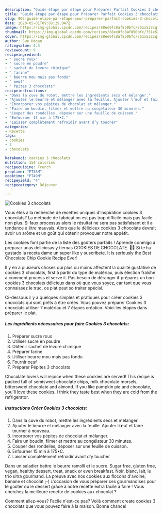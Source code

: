 ```yaml
---
description: "Guide étape par étape pour Préparer Parfait Cookies 3 chocolats"
title: "Guide étape par étape pour Préparer Parfait Cookies 3 chocolats"
slug: 902-guide-etape-par-etape-pour-preparer-parfait-cookies-3-chocolats
date: 2020-05-01T09:08:29.047Z
image: https://img-global.cpcdn.com/recipes/88ee0fc8af850bfc/751x532cq70/cookies-3-chocolats-photo-principale-de-la-recette.jpg
thumbnail: https://img-global.cpcdn.com/recipes/88ee0fc8af850bfc/751x532cq70/cookies-3-chocolats-photo-principale-de-la-recette.jpg
cover: https://img-global.cpcdn.com/recipes/88ee0fc8af850bfc/751x532cq70/cookies-3-chocolats-photo-principale-de-la-recette.jpg
author: Sue Hogan
ratingvalue: 4.3
reviewcount: 9
recipeingredient:
- " sucre roux"
- " sucre en poudre"
- " sachet de levure chimique"
- " farine"
- " beurre mou mais pas fondu"
- " oeuf"
- " Ppites 3 chocolats"
recipeinstructions:
- "Dans la cuve du robot, mettre les ingrédients secs et mélanger."
- "Ajouter le beurre et mélanger avec la feuille. Ajouter l’œuf et faire tourner à nouveau."
- "Incorporer vos pépites de chocolat et mélanger."
- "Faire un boudin, filmer et mettre au congélateur 30 minutes."
- "Couper des rondelles, déposer sur une feuille de cuisson."
- "Enfourner 15 min à 175•C."
- "Laisser complètement refroidir avant d’y toucher"
categories:
- Recette
tags:
- cookies
- 3
- chocolats

katakunci: cookies 3 chocolats 
nutrition: 154 calories
recipecuisine: French
preptime: "PT38M"
cooktime: "PT49M"
recipeyield: "4"
recipecategory: Déjeuner

---
```



![Cookies 3 chocolats](https://img-global.cpcdn.com/recipes/88ee0fc8af850bfc/751x532cq70/cookies-3-chocolats-photo-principale-de-la-recette.jpg)

Vous êtes à la recherche de recettes uniques d'inspiration cookies 3 chocolats? La méthode de fabrication est pas trop difficile mais pas facile non plus. Si faux processus alors le résultat ne sera pas satisfaisant et il a tendance à être mauvais. Alors que le délicieux cookies 3 chocolats devrait avoir un arôme et un goût qui obtenir provoquer notre appétit.

Les cookies font partie de la liste des goûters parfaits ! Aprende conmigo a preparar unas deliciosas y tiernas COOKIES DE CHOCOLATE. 👍🏻 Si te ha gustado la receta dame un super like y suscríbete. It is seriously the Best Chocolate Chip Cookie Recipe Ever!

Il y en a plusieurs choses qui plus ou moins affectent la qualité gustative de cookies 3 chocolats, first à partir du type de matériau, puis élection fraîche à comment process et serve it. Pas besoin de déranger if préparez un bon cookies 3 chocolats délicieux dans où que vous soyez, car tant que vous connaissez le truc, ce plat peut so traiter spécial.


Ci-dessous il y a quelques simples et pratiques pour créer cookies 3 chocolats qui sont prêts à être créés. Vous pouvez préparer Cookies 3 chocolats utiliser 7 matériau et 7 étapes création. Voici les étapes dans préparer le plat.

<!--inarticleads1-->

##### Les ingrédients nécessaires pour faire Cookies 3 chocolats:

1. Préparer  sucre roux
1. Utiliser  sucre en poudre
1. Obtenir  sachet de levure chimique
1. Préparer  farine
1. Utiliser  beurre mou mais pas fondu
1. Fournir  oeuf
1. Préparer  Pépites 3 chocolats


Chocolate lovers will rejoice when these cookies are served! This recipe is packed full of semisweet chocolate chips, milk chocolate morsels, bittersweet chocolate and almond. If you like pumpkin pie and chocolate, you&#39;ll love these cookies. I think they taste best when they are cold from the refrigerator. 

<!--inarticleads2-->

##### Instructions Créer Cookies 3 chocolats:

1. Dans la cuve du robot, mettre les ingrédients secs et mélanger.
1. Ajouter le beurre et mélanger avec la feuille. Ajouter l’œuf et faire tourner à nouveau.
1. Incorporer vos pépites de chocolat et mélanger.
1. Faire un boudin, filmer et mettre au congélateur 30 minutes.
1. Couper des rondelles, déposer sur une feuille de cuisson.
1. Enfourner 15 min à 175•C.
1. Laisser complètement refroidir avant d’y toucher


Dans un saladier battre le beurre ramolli et le sucre. Sugar free, gluten free, vegan, healthy dessert, treat, snack or even breakfast. Noir, blanc, lait, le trio ultra gourmand. La preuve avec nos cookies aux flocons d&#39;avoine, banane et chocolat ;-) L&#39;occasion de vous préparer ces gourmandises pour le goûter ou le dessert grâce à notre recette extra facile à faire ! Vous cherchez la meilleure recette de cookies aux chocolat ? 


Comment allez-vous? Facile n'est-ce pas? Voilà comment create cookies 3 chocolats que vous pouvez faire à la maison. Bonne chance!
